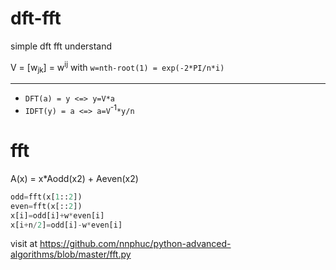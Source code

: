 # dft-fft
simple dft fft understand

V = [w<sub>jk</sub>] = w<sup>ij</sup> with `w=nth-root(1) = exp(-2*PI/n*i)`

------------------
-  `DFT(a) = y <=> y=V*a`
-  `IDFT(y) = a <=> a=V`<sup>-1</sup>`*y/n`


# fft

A(x) = x*Aodd(x2) + Aeven(x2)
```py
odd=fft(x[1::2])
even=fft(x[::2])
x[i]=odd[i]+w*even[i]
x[i+n/2]=odd[i]-w*even[i]
```
visit at https://github.com/nnphuc/python-advanced-algorithms/blob/master/fft.py

